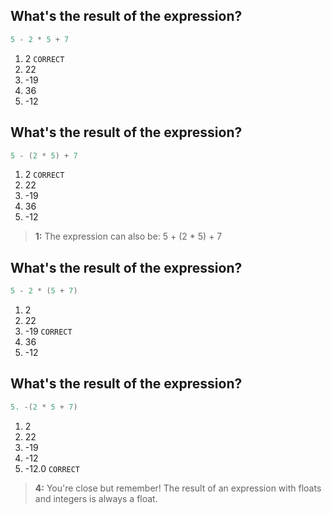 ## What's the result of the expression?
```go
5 - 2 * 5 + 7
```
1. 2 `CORRECT`
2. 22
3. -19
4. 36
5. -12


## What's the result of the expression?
```go
5 - (2 * 5) + 7
```
1. 2 `CORRECT`
2. 22
3. -19
4. 36
5. -12

> **1:** The expression can also be: 5 + (2 * 5) + 7

## What's the result of the expression?
```go
5 - 2 * (5 + 7)
```
1. 2
2. 22
3. -19 `CORRECT`
4. 36
5. -12


## What's the result of the expression?
```go
5. -(2 * 5 + 7)
```
1. 2
2. 22
3. -19
4. -12
5. -12.0 `CORRECT`

> **4:** You're close but remember! The result of an expression with floats and integers is always a float.
>
>